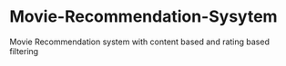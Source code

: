 # Movie-Recommendation-Sysytem
Movie Recommendation system with content based and rating based filtering
